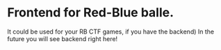 # Frontend for Red-Blue balle.
It could be used for your RB CTF games, if you have the backend)
In the future you will see backend right here!

